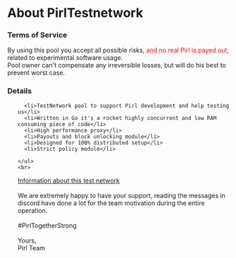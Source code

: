 <div class="container">
  <div class="page-header">
    <h1>About PirlTestnetwork</h1>
  </div>
  <h3>Terms of Service</h3>
  <p>By using this pool you accept all possible risks, <span style="color:red">and no real Pirl is payed out</span>, related to experimental software usage.<br/>
     Pool owner can't compensate any irreversible losses, but will do his best to prevent worst case.
  </p>
  <h3>Details</h3>
  <p>
    <ul>
    
      <li>TestNetwork pool to support Pirl development and help testing us</li>
      <li>Written in Go it's a rocket highly concurrent and low RAM consuming piece of code</li>
      <li>High performance proxy</li>
      <li>Payouts and block unlocking module</li>
      <li>Designed for 100% distributed setup</li>
      <li>Strict policy module</li>
      
    </ul>
    <br>
  <A HREF = "https://docs.pirl.io/en/development/core/testnetwork/">Information about this test network</A>  <br>
  <br>
  We are extremely happy to have your support, reading the messages in discord have done a lot for the team motivation during the entire operation.
<br>
<br>
#PirlTogetherStrong
<br>
 <br>
Yours,
<br>
Pirl Team
<br>
  </p>
</div>











